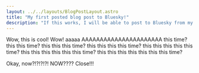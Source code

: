 ```yaml
---
layout: ../../layouts/BlogPostLayout.astro
title: "My first posted blog post to Bluesky!"
description: "If this works, I will be able to post to Bluesky from my Astro site programatically!"
---
```


Wow, this is cool! Wow! aaaaa AAAAAAAAAAAAAAAAAAAAAA this time? this this time? this this this time? this this this this time? this this this this this time? this this this this this this time? this this this this this this this time?

Okay, now?!?!?!?! NOW???? Close!!!
